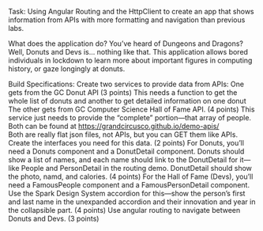 Task: Using Angular Routing and  the HttpClient to create an app that shows information from APIs with more formatting and navigation than previous labs.

What does the application do? 
You’ve heard of Dungeons and Dragons? Well, Donuts and Devs is… nothing like that. This application allows bored individuals in lockdown to learn more about important figures in computing history, or gaze longingly at donuts.

Build Specifications:
Create two services to provide data from APIs:
One gets from the GC Donut API (3 points)
This needs a function to get the whole list of donuts and another to get detailed information on one donut
The other gets from GC Computer Science Hall of Fame API. (4 points)
This service just needs to provide the “complete” portion—that array of people.
Both can be found at https://grandcircusco.github.io/demo-apis/  
Both are really flat json files, not APIs, but you can GET them like APIs.
Create the interfaces you need for this data. (2 points)
For Donuts, you’ll need a Donuts component and a DonutDetail component. Donuts should show a list of names, and each name should link to the DonutDetail for it—like People and PersonDetail in the routing demo. DonutDetail should show the photo, namd, and calories. (4 points)
For the Hall of Fame (Devs), you’ll need a FamousPeople component and a FamousPersonDetail component. Use the Spark Design System accordion for this—show the person’s first and last name in the unexpanded accordion and their innovation and year in the collapsible part. (4 points)
Use angular routing to navigate between Donuts and Devs. (3 points)
